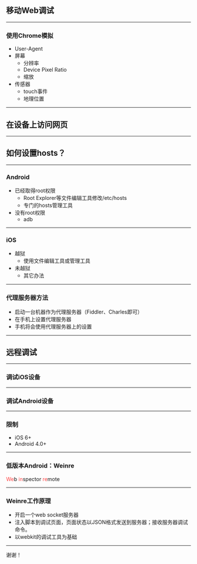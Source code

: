 ## 移动Web调试

---

### 使用Chrome模拟

* User-Agent
* 屏幕
    - 分辨率
    - Device Pixel Ratio
    - 缩放
* 传感器
    - touch事件
    - 地理位置

---

## 在设备上访问网页

---

## 如何设置hosts？

---

### Android

* 已经取得root权限
    * Root Explorer等文件编辑工具修改/etc/hosts
    * 专门的hosts管理工具
* 没有root权限
    * adb

---

### iOS

* 越狱
    * 使用文件编辑工具或管理工具
* 未越狱
    * 其它办法

---

### 代理服务器方法

* 启动一台机器作为代理服务器（Fiddler、Charles即可）
* 在手机上设置代理服务器
* 手机将会使用代理服务器上的设置

---

## 远程调试

---

### 调试iOS设备

---

### 调试Android设备

---

### 限制

* iOS 6+
* Android 4.0+

---

### 低版本Android：Weinre

<span style="color:#f44">We</span>b <span style="color:#f44">in</span>spector <span style="color:#f44">re</span>mote

---

### Weinre工作原理

* 开启一个web socket服务器
* 注入脚本到调试页面，页面状态以JSON格式发送到服务器；接收服务器调试命令。
* 以webkit的调试工具为基础

---

谢谢！
